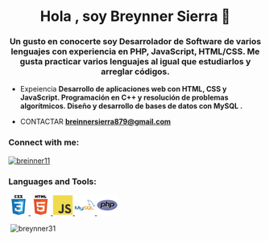 <h1 align="center">Hola , soy Breynner Sierra 👋</h1>
<h3 align="center">Un gusto en conocerte soy Desarrolador de Software de varios lenguajes con experiencia en PHP, JavaScript, HTML/CSS. Me gusta practicar varios lenguajes al igual que estudiarlos y arreglar códigos.</h3>

- Expeiencia **Desarrollo de aplicaciones web con HTML, CSS y JavaScript. Programación en C++ y resolución de problemas algorítmicos. Diseño y desarrollo de bases de datos con MySQL .**

- CONTACTAR **breinnersierra879@gmail.com**

<h3 align="left">Connect with me:</h3>
<p align="left">
<a href="https://discord.gg/breinner11" target="blank"><img align="center" src="https://raw.githubusercontent.com/rahuldkjain/github-profile-readme-generator/master/src/images/icons/Social/discord.svg" alt="breinner11" height="30" width="40" /></a>
</p>

<h3 align="left">Languages and Tools:</h3>
<p align="left"> <a href="https://www.w3schools.com/css/" target="_blank" rel="noreferrer"> <img src="https://raw.githubusercontent.com/devicons/devicon/master/icons/css3/css3-original-wordmark.svg" alt="css3" width="40" height="40"/> </a> <a href="https://www.w3.org/html/" target="_blank" rel="noreferrer"> <img src="https://raw.githubusercontent.com/devicons/devicon/master/icons/html5/html5-original-wordmark.svg" alt="html5" width="40" height="40"/> </a> <a href="https://developer.mozilla.org/en-US/docs/Web/JavaScript" target="_blank" rel="noreferrer"> <img src="https://raw.githubusercontent.com/devicons/devicon/master/icons/javascript/javascript-original.svg" alt="javascript" width="40" height="40"/> </a> <a href="https://www.mysql.com/" target="_blank" rel="noreferrer"> <img src="https://raw.githubusercontent.com/devicons/devicon/master/icons/mysql/mysql-original-wordmark.svg" alt="mysql" width="40" height="40"/> </a> <a href="https://www.php.net" target="_blank" rel="noreferrer"> <img src="https://raw.githubusercontent.com/devicons/devicon/master/icons/php/php-original.svg" alt="php" width="40" height="40"/> </a> </p>

<p>&nbsp;<img align="center" src="https://github-readme-stats.vercel.app/api?username=breynner31&show_icons=true&locale=en" alt="breynner31" /></p>
